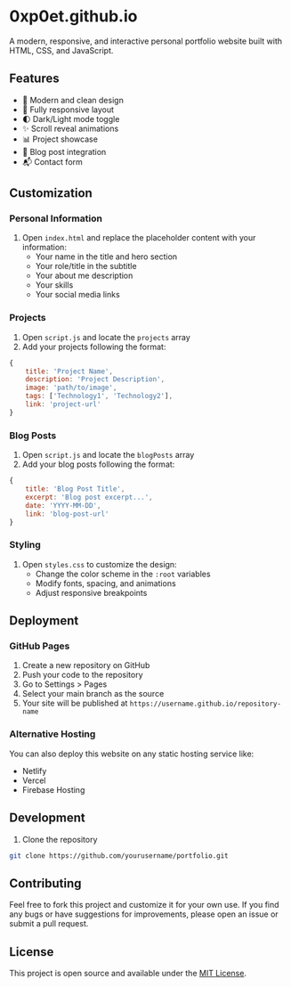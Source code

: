 # 0xp0et.github.io

A modern, responsive, and interactive personal portfolio website built with HTML, CSS, and JavaScript.

## Features

- 🎨 Modern and clean design
- 📱 Fully responsive layout
- 🌓 Dark/Light mode toggle
- ✨ Scroll reveal animations
- 📊 Project showcase
- 📝 Blog post integration
- 📬 Contact form

## Customization

### Personal Information
1. Open `index.html` and replace the placeholder content with your information:
   - Your name in the title and hero section
   - Your role/title in the subtitle
   - Your about me description
   - Your skills
   - Your social media links

### Projects
1. Open `script.js` and locate the `projects` array
2. Add your projects following the format:
```javascript
{
    title: 'Project Name',
    description: 'Project Description',
    image: 'path/to/image',
    tags: ['Technology1', 'Technology2'],
    link: 'project-url'
}
```

### Blog Posts
1. Open `script.js` and locate the `blogPosts` array
2. Add your blog posts following the format:
```javascript
{
    title: 'Blog Post Title',
    excerpt: 'Blog post excerpt...',
    date: 'YYYY-MM-DD',
    link: 'blog-post-url'
}
```

### Styling
1. Open `styles.css` to customize the design:
   - Change the color scheme in the `:root` variables
   - Modify fonts, spacing, and animations
   - Adjust responsive breakpoints

## Deployment

### GitHub Pages
1. Create a new repository on GitHub
2. Push your code to the repository
3. Go to Settings > Pages
4. Select your main branch as the source
5. Your site will be published at `https://username.github.io/repository-name`

### Alternative Hosting
You can also deploy this website on any static hosting service like:
- Netlify
- Vercel
- Firebase Hosting

## Development

1. Clone the repository
```bash
git clone https://github.com/yourusername/portfolio.git
```

## Contributing

Feel free to fork this project and customize it for your own use. If you find any bugs or have suggestions for improvements, please open an issue or submit a pull request.

## License

This project is open source and available under the [MIT License](LICENSE).